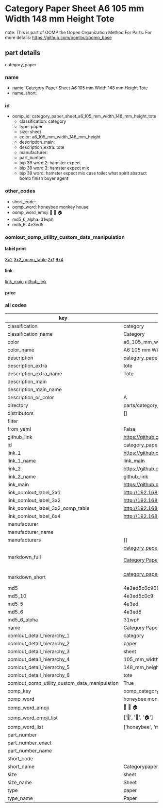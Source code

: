 # Category Paper Sheet A6 105 mm Width 148 mm Height Tote  

note: This is part of OOMP the Oopen Organization Method For Parts. For more details: https://github.com/oomlout/oomp_base

##  part details



category_paper

### name
* name: Category Paper Sheet A6 105 mm Width 148 mm Height Tote
* name_short: 
### id
* oomp_id: category_paper_sheet_a6_105_mm_width_148_mm_height_tote
  * classification: category
  * type: paper
  * size: sheet
  * color: a6_105_mm_width_148_mm_height
  * description_main: 
  * description_extra: tote
  * manufacturer: 
  * part_number: 
  * bip 39 word 2: hamster expect
  * bip 39 word 3: hamster expect mix
  * bip 39 word: hamster expect mix case toilet what spirit abstract bomb finish buyer agent

### other_codes
* short_code: 
* oomp_word: honeybee monkey house
* oomp_word_emoji :honeybee: :monkey: :house:
* md5_6_alpha: 31wph
* md5_6: 4e3ed5






### oomlout_oomp_utility_custom_data_manipulation
#### label print
[3x2](http://192.168.1.245:1112/?label=oomp%2031wph)
[3x2_oomp_table](http://192.168.1.107:1112/?label=oomp%2031wph)
[2x1](http://192.168.1.242:1112/?label=oomp%2031wph)
[6x4](http://192.168.1.55:1112/?label=oomp%2031wph)    

#### link

[link_main](https://github.com/oomlout/oomlout_oomp_current_version_messy/tree/main/parts/category_paper_sheet_a6_105_mm_width_148_mm_height_tote) [github_link](https://github.com/oomlout/oomlout_oomp_part_src/tree/main/parts/category_paper_sheet_a6_105_mm_width_148_mm_height_tote)                             

#### price







### all codes 
| key | value |  
| --- | --- |  
| classification | category |  
| classification_name | Category |  
| color | a6_105_mm_width_148_mm_height |  
| color_name | A6 105 mm Width 148 mm Height |  
| description | category_paper |  
| description_extra | tote |  
| description_extra_name | Tote |  
| description_main |  |  
| description_main_name |  |  
| description_or_color | A  |  
| directory | parts/category_paper_sheet_a6_105_mm_width_148_mm_height_tote |  
| distributors | [] |  
| filter |  |  
| from_yaml | False |  
| github_link | https://github.com/oomlout/oomlout_oomp_part_src/tree/main/parts/category_paper_sheet_a6_105_mm_width_148_mm_height_tote |  
| id | category_paper_sheet_a6_105_mm_width_148_mm_height_tote |  
| link_1 | https://github.com/oomlout/oomlout_oomp_current_version_messy/tree/main/parts/category_paper_sheet_a6_105_mm_width_148_mm_height_tote |  
| link_1_name | link_main |  
| link_2 | https://github.com/oomlout/oomlout_oomp_part_src/tree/main/parts/category_paper_sheet_a6_105_mm_width_148_mm_height_tote |  
| link_2_name | github_link |  
| link_main | https://github.com/oomlout/oomlout_oomp_current_version_messy/tree/main/parts/category_paper_sheet_a6_105_mm_width_148_mm_height_tote |  
| link_oomlout_label_2x1 | http://192.168.1.242:1112/?label=oomp%2031wph |  
| link_oomlout_label_3x2 | http://192.168.1.245:1112/?label=oomp%2031wph |  
| link_oomlout_label_3x2_oomp_table | http://192.168.1.107:1112/?label=oomp%2031wph |  
| link_oomlout_label_6x4 | http://192.168.1.55:1112/?label=oomp%2031wph |  
| manufacturer |  |  
| manufacturer_name |  |  
| manufacturers | [] |  
| markdown_full | [category_paper_sheet_a6_105_mm_width_148_mm_height_tote](https://github.com/oomlout/oomlout_oomp_current_version_messy/tree/main/parts/category_paper_sheet_a6_105_mm_width_148_mm_height_tote)<br>[](https://github.com/oomlout/oomlout_oomp_current_version_messy/tree/main/parts/category_paper_sheet_a6_105_mm_width_148_mm_height_tote)<br>[Category Paper Sheet A6 105 Mm Width 148 Mm Height Tote](https://github.com/oomlout/oomlout_oomp_current_version_messy/tree/main/parts/category_paper_sheet_a6_105_mm_width_148_mm_height_tote)<br><br> |  
| markdown_short | [category_paper_sheet_a6_105_mm_width_148_mm_height_tote](https://github.com/oomlout/oomlout_oomp_current_version_messy/tree/main/parts/category_paper_sheet_a6_105_mm_width_148_mm_height_tote)<br><br> |  
| md5 | 4e3ed5c0c900fa43e771e2331c141345 |  
| md5_10 | 4e3ed5c0c9 |  
| md5_5 | 4e3ed |  
| md5_6 | 4e3ed5 |  
| md5_6_alpha | 31wph |  
| name | Category Paper Sheet A6 105 mm Width 148 mm Height Tote |  
| oomlout_detail_hierarchy_1 | category |  
| oomlout_detail_hierarchy_2 | paper |  
| oomlout_detail_hierarchy_3 | sheet |  
| oomlout_detail_hierarchy_4 | 105_mm_width |  
| oomlout_detail_hierarchy_5 | 148_mm_height |  
| oomlout_detail_hierarchy_6 | tote |  
| oomlout_oomp_utility_custom_data_manipulation | True |  
| oomp_key | oomp_category_paper_sheet_a6_105_mm_width_148_mm_height_tote |  
| oomp_word | honeybee monkey house |  
| oomp_word_emoji | :honeybee: :monkey: :house: |  
| oomp_word_emoji_list | [':honeybee:', ':monkey:', ':house:'] |  
| oomp_word_list | ['honeybee', 'monkey', 'house'] |  
| part_number |  |  
| part_number_exact |  |  
| part_number_name |  |  
| short_code |  |  
| short_name | Categorypaper |  
| size | sheet |  
| size_name | Sheet |  
| type | paper |  
| type_name | Paper |  
